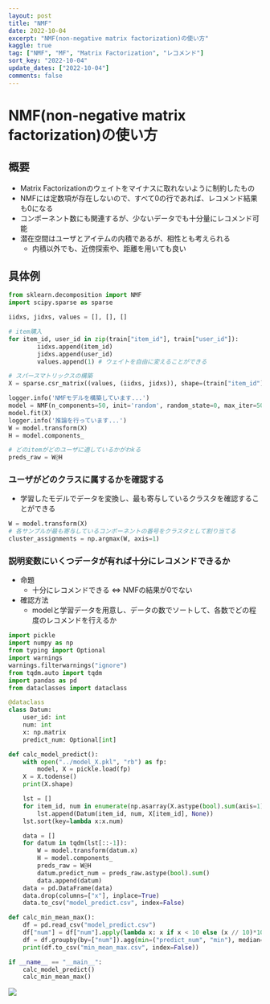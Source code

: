 ```yaml
---
layout: post
title: "NMF"
date: 2022-10-04
excerpt: "NMF(non-negative matrix factorization)の使い方"
kaggle: true
tag: ["NMF", "MF", "Matrix Factorization", "レコメンド"]
sort_key: "2022-10-04"
update_dates: ["2022-10-04"]
comments: false
---
```


# NMF(non-negative matrix factorization)の使い方

## 概要
 - Matrix Factorizationのウェイトをマイナスに取れないように制約したもの
 - NMFには定数項が存在しないので、すべて0の行であれば、レコメンド結果も0になる
 - コンポーネント数にも関連するが、少ないデータでも十分量にレコメンド可能
 - 潜在空間はユーザとアイテムの内積であるが、相性とも考えられる
   - 内積以外でも、近傍探索や、距離を用いても良い

## 具体例

```python
from sklearn.decomposition import NMF
import scipy.sparse as sparse

iidxs, jidxs, values = [], [], []

# item購入
for item_id, user_id in zip(train["item_id"], train["user_id"]):
        iidxs.append(item_id)
        jidxs.append(user_id)
        values.append(1) # ウェイトを自由に変えることができる

# スパースマトリックスの構築
X = sparse.csr_matrix((values, (iidxs, jidxs)), shape=(train["item_id"].max()+1, train["user_id"].max()+1), dtype=float)

logger.info('NMFモデルを構築しています...')
model = NMF(n_components=50, init='random', random_state=0, max_iter=500)
model.fit(X)
logger.info('推論を行っています...')
W = model.transform(X)
H = model.components_

# どのitemがどのユーザに適しているかがわkる
preds_raw = W@H
```

### ユーザがどのクラスに属するかを確認する
 - 学習したモデルでデータを変換し、最も寄与しているクラスタを確認することができる

```python
W = model.transform(X)
# 各サンプルが最も寄与しているコンポーネントの番号をクラスタとして割り当てる
cluster_assignments = np.argmax(W, axis=1)
```

### 説明変数にいくつデータが有れば十分にレコメンドできるか 
 - 命題
   - 十分にレコメンドできる <=> NMFの結果が0でない
 - 確認方法
   - modelと学習データを用意し、データの数でソートして、各数でどの程度のレコメンドを行えるか

```python
import pickle
import numpy as np
from typing import Optional
import warnings
warnings.filterwarnings("ignore")
from tqdm.auto import tqdm
import pandas as pd
from dataclasses import dataclass

@dataclass
class Datum:
    user_id: int
    num: int
    x: np.matrix
    predict_num: Optional[int]

def calc_model_predict():
    with open("../model_X.pkl", "rb") as fp:
        model, X = pickle.load(fp)
    X = X.todense()
    print(X.shape)

    lst = []
    for item_id, num in enumerate(np.asarray(X.astype(bool).sum(axis=1)).flatten()):
        lst.append(Datum(item_id, num, X[item_id], None))
    lst.sort(key=lambda x:x.num)

    data = []
    for datum in tqdm(lst[::-1]):
        W = model.transform(datum.x)
        H = model.components_
        preds_raw = W@H
        datum.predict_num = preds_raw.astype(bool).sum()
        data.append(datum)
    data = pd.DataFrame(data)
    data.drop(columns=["x"], inplace=True)
    data.to_csv("model_predict.csv", index=False)

def calc_min_mean_max():
    df = pd.read_csv("model_predict.csv")
    df["num"] = df["num"].apply(lambda x: x if x < 10 else (x // 10)*10)
    df = df.groupby(by=["num"]).agg(min=("predict_num", "min"), median=("predict_num", "median"), mean=("predict_num", "mean"), max=("predict_num", "max")).reset_index()
    print(df.to_csv("min_mean_max.csv", index=False))

if __name__ == "__main__":
    calc_model_predict()
    calc_min_mean_max()
```

<img src="https://pub-a5d0e45562b84c69a6924d5f80d2af70.r2.dev/Screen%20Shot%202022-10-04%20at%2012.48.09.png">
